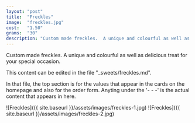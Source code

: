 ```yaml
---
layout: "post"
title:  "Freckles"
image: 	"freckles.jpg"
cost: 	"1.50"
grams:	"30"
description: "Custom made freckles.  A unique and colourful as well as delicious treat for your special occasion."
---
```


Custom made freckles.  A unique and colourful as well as delicious treat for your special occasion.

This content can be edited in the file "_sweets/freckles.md".  

In that file, the top section is for the values that appear in the cards on the homepage 
and also for the order form.  Anyting under the '- - -' is the actual content that appears in here.

![Freckles]({{ site.baseurl }}/assets/images/freckles-1.jpg)
![Freckles]({{ site.baseurl }}/assets/images/freckles-2.jpg)
